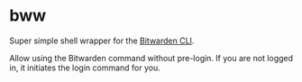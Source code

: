 # bww
Super simple shell wrapper for the [Bitwarden CLI](https://github.com/bitwarden/cli).

Allow using the Bitwarden command without pre-login. If you are not logged in, it initiates the login command for you.
